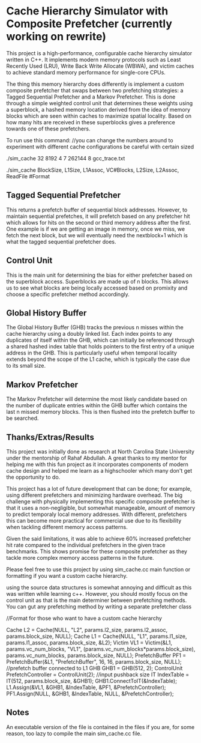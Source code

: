 # Cache Hierarchy Simulator with Composite Prefetcher (currently working on rewrite)

This project is a high-performance, configurable cache hierarchy simulator written in C++. It implements modern memory protocols such as Least Recently Used (LRU), Write Back Write Allocate (WBWA), and victim caches to achieve standard memory performance for single-core CPUs. 

The thing this memory hierarchy does differently is implement a custom composite prefetcher that swaps between two prefetching strategies: a Tagged Sequential Prefetcher and a Markov Prefetcher. This is done through a simple weighted control unit that determines these weights using a superblock, a hashed memory location derived from the idea of memory blocks which are seen within caches to maximize spatial locality. Based on how many hits are received in these superblocks gives a preference towards one of these prefetchers.


To run use this command: //you can change the numbers around to experiment with different cache configurations be careful with certain sized


./sim_cache 32 8192 4 7 262144 8 gcc_trace.txt 

./sim_cache BlockSize, L1Size, L1Assoc, VC#Blocks, L2Size, L2Assoc, ReadFile   #Format

## Tagged Sequential Prefetcher

This returns a prefetch buffer of sequential block addresses. However, to maintain sequential prefetches, it will prefetch based on any prefetcher hit which allows for hits on the second or third memory address after the first. One example is if we are getting an image in memory, once we miss, we fetch the next block, but we will eventually need the nextblock+1 which is what the tagged sequential prefetcher does.

## Control Unit

This is the main unit for determining the bias for either prefetcher based on the superblock access. Superblocks are made up of n blocks. This allows us to see what blocks are being locally accessed based on promixity and choose a specific prefetcher method accordingly.

## Global History Buffer

The Global History Buffer (GHB) tracks the previous n misses within the cache hierarchy using a doubly linked list. Each index points to any duplicates of itself within the GHB, which can initially be referenced through a shared hashed index table that holds pointers to the first entry of a unique address in the GHB. This is particularly useful when temporal locality extends beyond the scope of the L1 cache, which is typically the case due to its small size.

## Markov Prefetcher

The Markov Prefetcher will determine the most likely candidate based on the number of duplicate entries within the GHB buffer which contains the last n missed memory blocks. This is then flushed into the prefetch buffer to be searched.

## Thanks/Extras/Results

This project was initially done as research at North Carolina State University under the mentorship of Rahaf Abdullah. A great thanks to my mentor for helping me with this fun project as it incorporates components of modern cache design and helped me learn as a highschooler which many don't get the opportunity to do.

This project has a lot of future development that can be done; for example, using different prefetchers and minimizing hardware overhead. The big challenge with physically implementing this specific composite prefetcher is that it uses a non-negligible, but somewhat manageable, amount of memory to predict temporaly local memory addresses. With different, prefetchers this can become more practical for commercial use due to its flexibility when tackling different memory access patterns.

Given the said limitations, it was able to achieve 60% increased prefetcher hit rate compared to the individual prefetchers in the given trace benchmarks. This shows promise for these composite prefetcher as they tackle more complex memory access patterns in the future.

Please feel free to use this project by using sim_cache.cc main function or formatting if you want a custom cache hierarchy.

using the source data structures is somewhat annoying and difficult as this was written while learning c++. However, you should mostly focus on the control unit as that is the main determiner between prefetching methods. You can gut any prefetching method by writing a separate prefetcher class

//Format for those who want to have a custom cache hierarchy

Cache L2 = Cache(NULL, "L2", params.l2_size, params.l2_assoc, params.block_size, NULL);
Cache L1 = Cache(NULL, "L1", params.l1_size, params.l1_assoc, params.block_size, &L2);
Victim VL1 = Victim(&L1, params.vc_num_blocks, "VL1", (params.vc_num_blocks*params.block_size), params.vc_num_blocks, params.block_size, NULL);
PrefetchBuffer PF1 = PrefetchBuffer(&L1, "PrefetchBuffer", 16, 16, params.block_size, NULL); //prefetch buffer connected to L1
GHB GHB1 = GHB(512, 2); 
ControlUnit PrefetchController = ControlUnit(2);     //input pushback size
IT IndexTable = IT(512, params.block_size, &GHB1);
GHB1.ConnectToIT(&IndexTable);
L1.Assign(&VL1, &GHB1, &IndexTable, &PF1, &PrefetchController);  
PF1.Assign(NULL, &GHB1, &IndexTable, NULL, &PrefetchController);

## Notes

An executable version of the file is contained in the files if you are, for some reason, too lazy to compile the main sim_cache.cc file.
